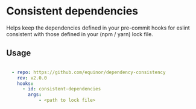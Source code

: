 # Consistent dependencies

Helps keep the dependencies defined in your pre-commit hooks for eslint consistent with those defined in your (npm / yarn) lock file.

## Usage

```yaml

  - repo: https://github.com/equinor/dependency-consistency
    rev: v2.0.0
    hooks:
      - id: consistent-dependencies
        args:
            - <path to lock file>
```
